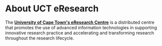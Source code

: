 # About UCT eResearch

The **[University of Cape Town's eResearch Centre](https://uct.ac.za/eresearch)** is a distributed centre that promotes the use of advanced information technologies in supporting innovative research practice and accelerating and transforming research throughout the research lifecycle. 

